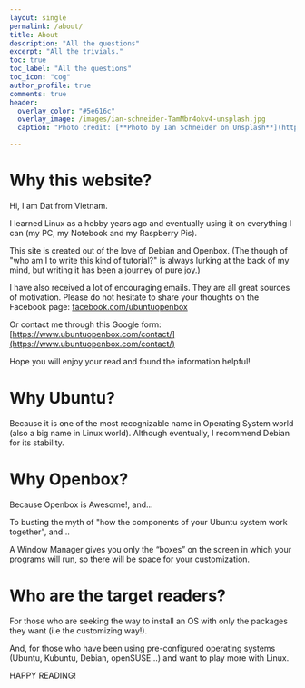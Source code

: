 ```yaml
---
layout: single
permalink: /about/
title: About
description: "All the questions"
excerpt: "All the trivials."
toc: true
toc_label: "All the questions"
toc_icon: "cog"
author_profile: true
comments: true
header:
  overlay_color: "#5e616c"
  overlay_image: /images/ian-schneider-TamMbr4okv4-unsplash.jpg
  caption: "Photo credit: [**Photo by Ian Schneider on Unsplash**](https://unsplash.com/photos/TamMbr4okv4)"

---
```


# Why this website?

Hi, I am Dat from Vietnam.

I learned Linux as a hobby years ago and eventually using it on everything I can (my PC, my Notebook and my Raspberry Pis).

This site is created out of the love of Debian and Openbox. (The though of "who am I to write this kind of tutorial?" is always lurking at the back of my mind, but writing it has been a journey of pure joy.)

I have also received a lot of encouraging emails. They are all great sources of motivation. Please do not hesitate to share your thoughts on the Facebook page: [facebook.com/ubuntuopenbox](https://www.facebook.com/ubuntuopenbox)

Or contact me through this Google form: [https://www.ubuntuopenbox.com/contact/](https://www.ubuntuopenbox.com/contact/)

Hope you will enjoy your read and found the information helpful!

# Why Ubuntu?

Because it is one of the most recognizable name in Operating System world (also a big name in Linux world). Although eventually, I recommend Debian for its stability.

# Why Openbox?

Because Openbox is Awesome!, and...

To busting the myth of "how the components of your Ubuntu system work together", and...

A Window Manager gives you only the “boxes” on the screen in which your programs will run, so there will be space for your customization.

# Who are the target readers?

For those who are seeking the way to install an OS with only the packages they want (i.e the customizing way!).

And, for those who have been using pre-configured operating systems (Ubuntu, Kubuntu, Debian, openSUSE...) and want to play more with Linux.

HAPPY READING!
